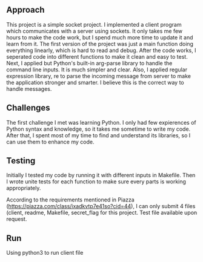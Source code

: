 ## Approach
This project is a simple socket project. I implemented a client program which communicates with a server using sockets. It only takes me few hours to make the code work, but I spend much more time to update it and learn from it. The first version of the project was just a main function doing everything linearly, which is hard to read and debug. After the code works, I seperated code into different functions to make it clean and easy to test. Next, I applied but Python's built-in arg-parse library to handle the command line inputs. It is much simpler and clear. Also, I applied regular expression library, re to parse the incoming message from server to make the application stronger and smarter. I believe this is the correct way to handle messages. 

## Challenges
The first challenge I met was learning Python. I only had few expierences of Python syntax and knowledge, so it takes me sometime to write my code. After that, I spent most of my time to find and understand its libraries, so I can use them to enhance my code.

## Testing
Initially I tested my code by running it with different inputs in Makefile. Then I wrote unite tests for each function to make sure every parts is working appropriately.

According to the requirements mentioned in Piazza (https://piazza.com/class/ixadkvtp7e41so?cid=44), I can only submit 4 files (client, readme, Makefile, secret_flag for this project. Test file available upon request.

## Run
Using python3 to run client file
